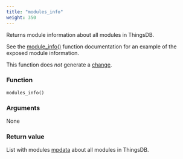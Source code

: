 ```yaml
---
title: "modules_info"
weight: 350
---
```


Returns module information about all modules in ThingsDB.

See the [module_info()](../../thingsdb-api/module_info) function documentation for an example of the exposed module information.

This function does *not* generate a [change](../../overview/changes).

### Function

`modules_info()`

### Arguments

None

### Return value

List with modules [mpdata](../../data-types/mpdata) about all modules in ThingsDB.
